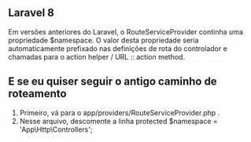 ## Laravel 8 

Em versões anteriores do Laravel, o RouteServiceProvider continha uma propriedade $namespace. O valor desta propriedade seria automaticamente prefixado nas definições de rota do controlador e chamadas para o action helper / URL :: action method.

## E se eu quiser seguir o antigo caminho de roteamento
1. Primeiro, vá para o app/providers/RouteServiceProvider.php .
2. Nesse arquivo, descomente a linha protected $namespace = 'App\Http\Controllers';

